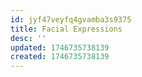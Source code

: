 ```yaml
---
id: jyf47veyfq4gvamba3s9375
title: Facial Expressions
desc: ''
updated: 1746735738139
created: 1746735738139
---
```

